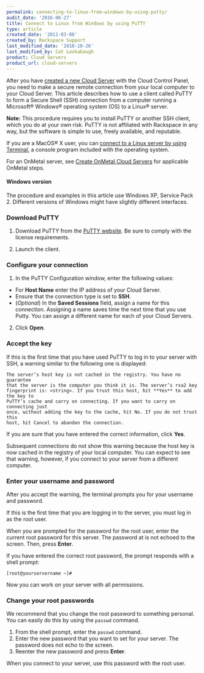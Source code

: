 ```yaml
---
permalink: connecting-to-linux-from-windows-by-using-putty/
audit_date: '2016-06-27'
title: Connect to Linux from Windows by using PuTTY
type: article
created_date: '2011-03-08'
created_by: Rackspace Support
last_modified_date: '2018-10-26'
last_modified_by: Cat Lookabaugh
product: Cloud Servers
product_url: cloud-servers
---
```


After you have [created a new Cloud Server](/how-to/create-a-cloud-server)
with the Cloud Control Panel, you need to make a secure remote
connection from your local computer to your Cloud Server. This article
describes how to use a client called PuTTY to form a Secure Shell (SSH)
connection from a computer running a Microsoft&reg; Windows&reg; operating
system (OS) to a Linux&reg; server.

**Note:** This procedure requires you to install PuTTY or another SSH client,
which you do at your own risk. PuTTY is not affiliated with
Rackspace in any way, but the software is simple to use, freely
available, and reputable.

If you are a MacOS&reg; X user, you can
[connect to a Linux server by using Terminal](/how-to/connecting-to-linux-from-mac-os-x-by-using-terminal),
a console program included with the operating system.

For an OnMetal server, see
[Create OnMetal Cloud Servers](/how-to/create-onmetal-cloud-servers)
for applicable OnMetal steps.

#### Windows version

The procedure and examples in this article use Windows XP, Service Pack 2.
Different versions of Windows might have slightly different interfaces.

### Download PuTTY

1. Download PuTTY from the
[PuTTY website](http://www.chiark.greenend.org.uk/~sgtatham/putty/ "http://www.chiark.greenend.org.uk/~sgtatham/putty/").
Be sure to comply with the license requirements.

2. Launch the client.

### Configure your connection

1. In the PuTTY Configuration window, enter the following values:

-   For **Host Name** enter the IP address of your Cloud Server.
-   Ensure that the connection type is set to **SSH**.
-   (*Optional*) In the **Saved Sessions** field, assign a name for
    this connection.  Assigning a name saves time the next time that you use
    Putty.  You can assign a different name for each of your Cloud Servers.

2. Click **Open**.

### Accept the key

If this is the first time that you have used PuTTY to log in to your
server with SSH, a warning similar to the following one is displayed:

    The server’s host key is not cached in the registry. You have no guarantee
    that the server is the computer you think it is. The server’s rsa2 key
    fingerprint is: <string>. If you trust this host, hit **Yes** to add the key to
    PuTTY’s cache and carry on connecting. If you want to carry on connecting just
    once, without adding the key to the cache, hit No. If you do not trust this
    host, hit Cancel to abandon the connection.

If you are sure that you have entered the correct information, click **Yes**.

Subsequent connections do not show this warning because the host key
is now cached in the registry of your local computer.  You can expect to
see that warning, however, if you connect to your server from a
different computer.

### Enter your username and password

After you accept the warning, the terminal prompts you for your username
and password.

If this is the first time that you are logging in to the server, you
must log in as the root user.

When you are prompted for the password for the root user, enter the
current root password for this server. The password at is not echoed to the
screen.  Then, press **Enter**.

If you have entered the correct root password, the prompt responds with
a shell prompt:

    [root@yourservername ~]#

Now you can work on your server with all permissions.

### Change your root passwords

We recommend that you change the root password to something personal.
 You can easily do this by using the `passwd` command.

1.  From the shell prompt, enter the `passwd` command.
2.  Enter the new password that you want to set for your server.  The
    password does not echo to the screen.
3.  Reenter the new password and press **Enter**.

When you connect to your server, use this password with the root user.
